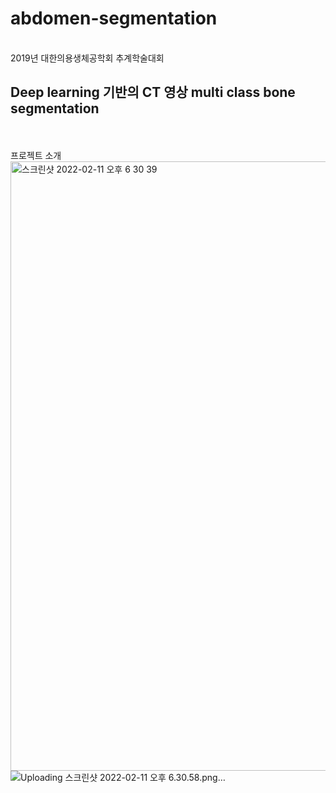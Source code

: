 # abdomen-segmentation
<br> 2019년 대한의용생체공학회 추계학술대회
## Deep learning 기반의 CT 영상 multi class bone segmentation
<br><br>
프로젝트 소개 <br>
<img width="975" alt="스크린샷 2022-02-11 오후 6 30 39" src="https://user-images.githubusercontent.com/54707924/153567852-75cef9b6-4849-4752-ad91-58119ca61792.png">
![Uploading 스크린샷 2022-02-11 오후 6.30.58.png…]()
